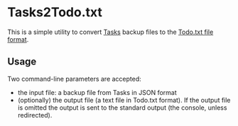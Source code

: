 # Tasks2Todo.txt

This is a simple utility to convert [Tasks](https://tasks.org) backup files to the [Todo.txt file format](https://github.com/todotxt/todo.txt).

## Usage

Two command-line parameters are accepted:

- the input file: a backup file from Tasks in JSON format
- (optionally) the output file (a text file in Todo.txt format). If the output file is omitted the output is sent to the standard output (the console, unless redirected).
